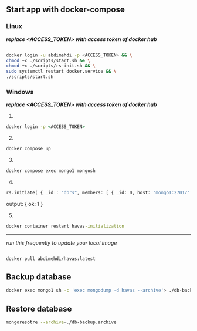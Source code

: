## Start app with docker-compose ##

### Linux ###
***replace <ACCESS_TOKEN> with access token of docker hub***
```sh

docker login -u abdimehdi -p <ACCESS_TOKEN> && \
chmod +x ./scripts/start.sh && \
chmod +x ./scripts/rs-init.sh && \
sudo systemctl restart docker.service && \
./scripts/start.sh

```

### Windows ###
***replace <ACCESS_TOKEN> with access token of docker hub***

1. 
```cmd
docker login -p <ACCESS_TOKEN>
```
2.
```cmd
docker compose up
```
3. 
```cmd
docker compose exec mongo1 mongosh
```
4. 
```cmd
rs.initiate( { _id : "dbrs", members: [ { _id: 0, host: "mongo1:27017" }, { _id: 1, host: "mongo2:27017" }, { _id: 2, host: "mongo3:27017" } ] })
```
output: { ok: 1 }

5.
```cmd
docker container restart havas-initialization
```



------
*run this frequently to update your local image*
```sh

docker pull abdimehdi/havas:latest

```

## Backup database ##


```sh
docker exec mongo1 sh -c 'exec mongodump -d havas --archive'> ./db-backup.archive
```

## Restore database ##

```sh
mongoresotre --archive=./db-backup.archive
```
